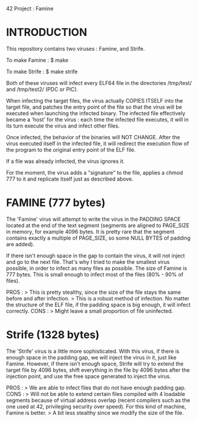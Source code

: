 42 Project : Famine

# INTRODUCTION
This repository contains two viruses : Famine, and Strife.

To make Famine :
$ make

To make Strife :
$ make strife

Both of these viruses will infect every ELF64 file in the directories /tmp/test/ and /tmp/test2/ (PDC or PIC).

When infecting the target files, the virus actually COPIES ITSELF into the target file, and patches the entry
point of the file so that the virus will be executed when launching the infected binary. The infected file effectively
became a 'host' for the virus : each time the infected file executes, it will in its turn execute the virus and infect
other files.

Once infected, the behavior of the binaries will NOT CHANGE. After the virus executed itself in the infected file, it will
redirect the execution flow of the program to the original entry point of the ELF file.

If a file was already infected, the virus ignores it.

For the moment, the virus adds a "signature" to the file, applies a chmod 777 to it and replicate itself just as described above.


# FAMINE (777 bytes)
The 'Famine' virus will attempt to write the virus in the PADDING SPACE located at the end of the text segment (segments are aligned to PAGE_SIZE
in memory, for example 4096 bytes. It is pretty rare that the segment contains exactly a multiple of PAGE_SIZE, so some NULL BYTES of padding
are added).

If there isn't enough space in the gap to contain the virus, it will not inject and go to the next file. That's why I tried to make the smallest
virus possible, in order to infect as many files as possible. The size of Famine is 777 bytes. This is small enough to infect most of the files
(80% - 90% of files).

PROS :
	> This is pretty stealthy, since the size of the file stays the same before and after infection.
	> This is a robust method of infection. No matter the structure of the ELF file, if the padding space is big enough, it will infect correctly.
CONS :
	> Might leave a small proportion of file uninfected.


# Strife (1328 bytes)
The 'Strife' virus is a little more sophisticated. With this virus, if there is enough space in the padding gap, we will inject the virus
in it, just like Famine. However, if there isn't enough space, Strife will try to extend the target file by 4096 bytes, shift everything in
the file by 4096 bytes after the injection point, and use the free space generated to inject the virus.

PROS :
	> We are able to infect files that do not have enough padding gap.
CONS :
	> Will not be able to extend certain files compiled with 4 loadable segments because of virtual address overlap (recent compilers such as
	the one used at 42, privileging security over speed). For this kind of machine, Famine is better.
	> A bit less stealthy since we modify the size of the file.



